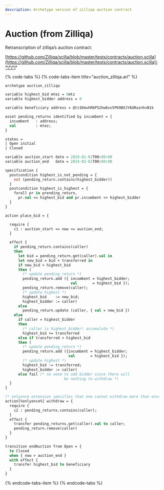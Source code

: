 ```yaml
---
description: Archetype version of zilliqa auction contract
---
```


# Auction \(from Zilliqa\)

Retranscription of zilliqa’s auction contract:

[https://github.com/Zilliqa/scilla/blob/master/tests/contracts/auction.scilla](https://github.com/Zilliqa/scilla/blob/master/tests/contracts/auction.scilla)\*\*\*\*

{% code-tabs %}
{% code-tabs-item title="auction\_zilliqa.arl" %}
<!-- contract: auction_zilliqa -->
```ocaml
archetype auction_zilliqa

variable highest_bid mtez = 0mtz
variable highest_bidder address = 0

variable beneficiary address = @tz1KmuhR6P52hw6xs5P69BXJYAURaznhvN1k

asset pending_returns identified by incumbent = {
  incumbent   : address;
  val         : mtez;
}

states =
| Open initial
| Closed

variable auction_start date = 2019-01-01T00:00:00
variable auction_end   date = 2019-02-01T00:00:00

specification {
  postcondition highest_is_not_pending = {
    not (pending_return.contains(highest_bidder))
  }
  postcondition highest_is_highest = {
    forall pr in prending_return,
      pr.val <= highest_bid and pr.incumbent <> highest_bidder
  }
}

action place_bid = {

  require {
    c1 : auction_start <= now <= auction_end;
  }

  effect {
    if pending_return.contains(caller)
    then
      let bid = pending_return.get(caller).val in
      let new_bid = bid + transferred in
      if new_bid > highest_bid
      then (
        (* update pending_return *)
        pending_return.add ({ incumbent = highest_bidder;
                              val       = highest_bid });
        pending_return.remove(caller);
        (* update highest *)
        highest_bid    := new_bid;
        highest_bidder := caller)
      else
        pending_return.update (caller, { val = new_bid })
    else
      if caller = highest_bidder
      then
        (* caller is highest_bidder! accumulate *)
        highest_bid += transferred
      else if transferred > highest_bid
      then (
        (* update pending_return *)
        pending_return.add ({incumbent = highest_bidder;
                             val       = highest_bid });
        (* update highest *)
        highest_bid := transferred;
        highest_bidder := caller)
      else fail (* no need to add bidder since there will
                           be nothing to withdraw *)
  }
}

(* onlyonce extension specifies that one cannot withdraw more than once *)
action[%onlyonce%] withdraw = {
  require {
    c2 : pending_returns.contains(caller);
  }
  effect {
    transfer pending_returns.get(caller).val to caller;
    pending_return.remove(caller)
  }
}

transition endAuction from Open = {
  to Closed
  when { now > auction_end }
  with effect {
    transfer highest_bid to beneficiary
  }
}


```
{% endcode-tabs-item %}
{% endcode-tabs %}

